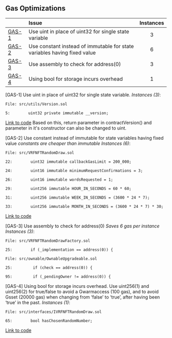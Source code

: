 ## Gas Optimizations


| |Issue|Instances|
|-|:-|:-:|
| [GAS-1](#GAS-1) | Use uint in place of uint32 for single state variable | 3 |
| [GAS-2](#GAS-2) | Use constant instead of immutable for state variables having fixed value | 6 |
| [GAS-3](#GAS-3) | Use assembly to check for address(0) | 3 |
| [GAS-4](#GAS-4) | Using bool for storage incurs overhead | 1 |


[GAS-1] Use uint in place of uint32 for single state variable.
*Instances (3)*:
```solidity
File: src/utils/Version.sol

5:        uint32 private immutable __version;

```
[Link to code](https://github.com/code-423n4/2022-12-forgeries/tree/main/src/utils/Version.sol)
Based on this, return parameter in contractVersion() and parameter in it's constructor can also be changed to uint.

[GAS-2] Use constant instead of immutable for state variables having fixed value
*constants are cheaper than immutable*
*Instances (6)*:
```solidity
File: src/VRFNFTRandomDraw.sol

22:        uint32 immutable callbackGasLimit = 200_000;

24:        uint16 immutable minimumRequestConfirmations = 3;

26:        uint16 immutable wordsRequested = 1;

29:        uint256 immutable HOUR_IN_SECONDS = 60 * 60;

31:        uint256 immutable WEEK_IN_SECONDS = (3600 * 24 * 7);

33:        uint256 immutable MONTH_IN_SECONDS = (3600 * 24 * 7) * 30;

```
[Link to code](https://github.com/code-423n4/2022-12-forgeries/tree/main/src/VRFNFTRandomDraw.sol)

[GAS-3] Use assembly to check for address(0)
*Saves 6 gas per instance*
*Instances (3)*:
```solidity
File: src/VRFNFTRandomDrawFactory.sol

25:        if (_implementation == address(0)) {

```
```solidity
File: src/ownable/OwnableUpgradeable.sol

25:         if (check == address(0)) {

95:         if (_pendingOwner != address(0)) {

```

[GAS-4] Using bool for storage incurs overhead.
Use uint256(1) and uint256(2) for true/false to avoid a Gwarmaccess (100 gas), and to avoid Gsset (20000 gas) when changing from ‘false’ to ‘true’, after having been ‘true’ in the past. 
*Instances (1)*:
```solidity
File: src/interfaces/IVRFNFTRandomDraw.sol

65:        bool hasChosenRandomNumber;

```
[Link to code](https://github.com/code-423n4/2022-12-forgeries/tree/main/src/interfaces/IVRFNFTRandomDraw.sol)
